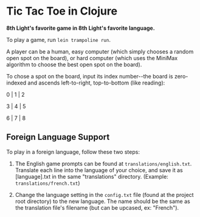 # Tic Tac Toe in Clojure

**8th Light's favorite game in 8th Light's favorite language.**

To play a game, run `lein trampoline run`.

A player can be a human, easy computer (which simply chooses a random open spot on the board), or hard computer (which uses the MiniMax algorithm to choose the best open spot on the board).

To chose a spot on the board, input its index number--the board is zero-indexed and ascends left-to-right, top-to-bottom (like reading):

0 | 1 | 2

3 | 4 | 5

6 | 7 | 8


## Foreign Language Support

To play in a foreign language, follow these two steps:

1. The English game prompts can be found at `translations/english.txt`. Translate each line into the language of your choice, and save it as [language].txt in the same "translations" directory. (Example: `translations/french.txt`)

2. Change the language setting in the `config.txt` file (found at the project root directory) to the new language. The name should be the same as the translation file's filename (but can be upcased, ex: "French").
